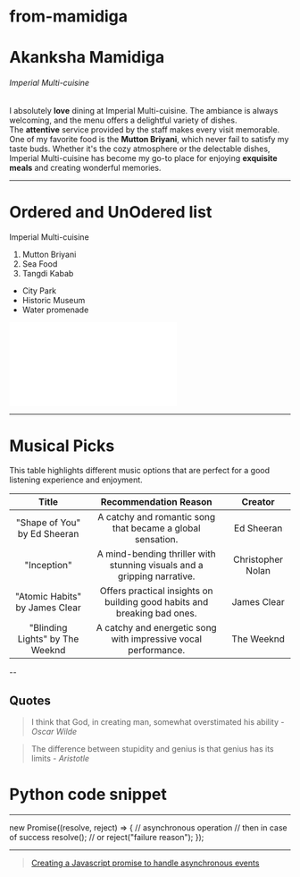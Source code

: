 # from-mamidiga
# Akanksha Mamidiga
###### Imperial Multi-cuisine
I absolutely **love** dining at Imperial Multi-cuisine. The ambiance is always welcoming, and the menu offers a delightful variety of dishes.<br>
The **attentive** service provided by the staff makes every visit memorable. One of my favorite food is the **Mutton Briyani**, which never fail to satisfy my taste buds. Whether it's the cozy atmosphere or the delectable dishes, Imperial Multi-cuisine has become my go-to place for enjoying **exquisite meals** and creating wonderful memories.

---

# Ordered and UnOdered list 
Imperial Multi-cuisine 
1. Mutton Briyani
2. Sea Food
3. Tangdi Kabab

* City Park
* Historic Museum
* Water promenade

![About Akanksha Mamidga](MyMedia.md)


---

# Musical Picks

This table highlights different music options that are perfect for a good listening experience and enjoyment.<br>

| **Title** | **Recommendation Reason**  | **Creator**|
|     :---:        |    :---:    |    :---:         |
|  "Shape of You" by Ed Sheeran          |  A catchy and romantic song that became a global sensation. | Ed Sheeran|
|  "Inception"        |  A mind-bending thriller with stunning visuals and a gripping narrative.|  Christopher Nolan |
|  "Atomic Habits" by James Clear         |  Offers practical insights on building good habits and breaking bad ones.| James Clear |
|  "Blinding Lights" by The Weeknd        |  A catchy and energetic song with impressive vocal performance.  | The Weeknd|

--

## Quotes

>   I think that God, in creating man, somewhat overstimated his ability  -  *Oscar Wilde* 

>   The difference between stupidity and genius is that genius has its limits   -  *Aristotle*

# Python code snippet

---

new Promise((resolve, reject) => {
  // asynchronous operation
  // then in case of success
  resolve();
  // or reject("failure reason");
});


---

>[Creating a Javascript promise to handle asynchronous events](https://code.pieces.app/collections/javascript)




